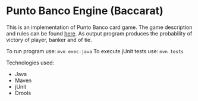 # Punto Banco Engine (Baccarat)

This is an implementation of Punto Banco card game. The game description and rules can be found  [here](http://www.ildado.com/baccarat_rules.html). 
As output program produces the probability of victory of player, banker and of tie. 

To run program use: `mvn exec:java`
To execute jUnit tests use: `mvn tests`

Technologies used:
- Java
- Maven
- jUnit
- Drools
